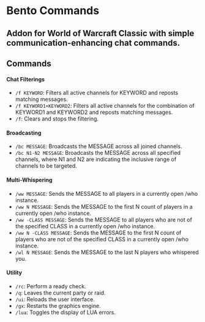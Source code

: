 # Bento Commands

## Addon for World of Warcraft Classic with simple communication-enhancing chat commands.

## Commands

#### Chat Filterings
- `/f KEYWORD`: Filters all active channels for KEYWORD and reposts matching messages.
- `/f KEYWORD1+KEYWORD2`: Filters all active channels for the combination of KEYWORD1 and KEYWORD2 and reposts matching messages.
- `/f`: Clears and stops the filtering.

#### Broadcasting
- `/bc MESSAGE`: Broadcasts the MESSAGE across all joined channels.
- `/bc N1-N2 MESSAGE`: Broadcasts the MESSAGE across all specified channels, where N1 and N2 are indicating the inclusive range of channels to be targeted.

#### Multi-Whispering
- `/ww MESSAGE`: Sends the MESSAGE to all players in a currently open /who instance.
- `/ww N MESSAGE`: Sends the MESSAGE to the first N count of players in a currently open /who instance.
- `/ww -CLASS MESSAGE`: Sends the MESSAGE to all players who are not of the specified CLASS in a currently open /who instance.
- `/ww N -CLASS MESSAGE`: Sends the MESSAGE to the first N count of players who are not of the specified CLASS in a currently open /who instance.
- `/wl N MESSAGE`: Sends the MESSAGE to the last N players who whispered you.

#### Utility
- `/rc`: Perform a ready check.
- `/q`: Leaves the current party or raid.
- `/ui`: Reloads the user interface.
- `/gx`: Restarts the graphics engine.
- `/lua`: Toggles the display of LUA errors.